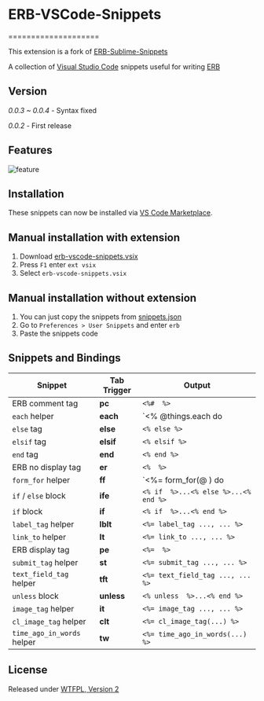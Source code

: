 # ERB-VSCode-Snippets
====================

This extension is a fork of [ERB-Sublime-Snippets](https://github.com/matthewrobertson/ERB-Sublime-Snippets)

A collection of [Visual Studio Code](https://code.visualstudio.com/) snippets useful for writing [ERB](http://ruby-doc.org/stdlib-1.9.3/libdoc/erb/rdoc/ERB.html)

## Version

*0.0.3 ~ 0.0.4* - Syntax fixed

*0.0.2* - First release

## Features

![feature](images/feature.gif?raw=true)

## Installation

These snippets can now be installed via [VS Code Marketplace](https://marketplace.visualstudio.com/VSCode).

## Manual installation with extension

1. Download [erb-vscode-snippets.vsix](https://raw.githubusercontent.com/ZneuRay/ERB-VSCode-Snippets/master/bin/erb-vscode-snippets.vsix)
2. Press `F1` enter `ext vsix`
3. Select `erb-vscode-snippets.vsix`

## Manual installation without extension

1. You can just copy the snippets from [snippets.json](https://raw.githubusercontent.com/ZneuRay/ERB-VSCode-Snippets/master/snippets/snippets.json)
2. Go to `Preferences > User Snippets` and enter `erb`
3. Paste the snippets code

## Snippets and Bindings
| Snippet                    | Tab Trigger | Output                                        |
| -------------------------- | ----------- | --------------------------------------------- |
| ERB comment tag            | __pc__      | `<%#  %>`                                     |
| `each` helper              | __each__    | `<% @things.each do |thing| %> ... <% end %>` |
| `else` tag                 | __else__    | `<% else %>`                                  |
| `elsif` tag                | __elsif__   | `<% elsif %>`                                 |
| `end` tag                  | __end__     | `<% end %>`                                   |
| ERB no display tag         | __er__      | `<%  %>`                                      |
| `form_for` helper          | __ff__      | `<%= form_for(@ ) do |f| %> ... <% end %>`    |
| `if` / `else` block        | __ife__     | `<% if  %>...<% else %>...<% end %>`          |
| `if` block                 | __if__      | `<% if  %>...<% end %>`                       |
| `label_tag` helper         | __lblt__    | `<%= label_tag ..., ... %>`                   |
| `link_to` helper           | __lt__      | `<%= link_to ..., ... %>`                     |
| ERB display tag            | __pe__      | `<%=  %>`                                     |
| `submit_tag` helper        | __st__      | `<%= submit_tag ..., ... %>`                  |
| `text_field_tag` helper    | __tft__     | `<%= text_field_tag ..., ... %>`              |
| `unless` block             | __unless__  | `<% unless  %>...<% end %>`                   |
| `image_tag` helper         | __it__      | `<%= image_tag ..., ... %>`                   |
| `cl_image_tag` helper      | __clt__     | `<%= cl_image_tag(...) %>`                    |
| `time_ago_in_words` helper | __tw__      | `<%= time_ago_in_words(...) %>`               |


## License

Released under [WTFPL, Version 2](https://raw.githubusercontent.com/ZneuRay/ERB-VSCode-Snippets/master/LICENSE.txt)
